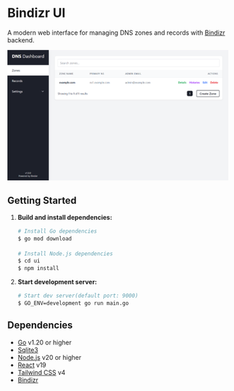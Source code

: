 # Bindizr UI

A modern web interface for managing DNS zones and records with [Bindizr](https://github.com/kweonminsung/bindizr) backend.

<img src="public/example.png" alt="Bindizr UI Screenshot" width="500" />

## Getting Started

1. **Build and install dependencies:**

   ```bash
   # Install Go dependencies
   $ go mod download

   # Install Node.js dependencies
   $ cd ui
   $ npm install
   ```

2. **Start development server:**

   ```bash
   # Start dev server(default port: 9000)
   $ GO_ENV=development go run main.go
   ```

## Dependencies

- [Go](https://golang.org/) v1.20 or higher
- [Sqlite3](https://sqlite.org/)
- [Node.js](https://nodejs.org) v20 or higher
- [React](https://reactjs.org/) v19
- [Tailwind CSS](https://tailwindcss.com/) v4
- [Bindizr](https://github.com/kweonminsung/bindizr)
